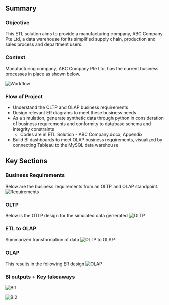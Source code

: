 ## Summary
### Objective
This ETL solution aims to provide a manufacturing company, ABC Company Pte Ltd, a data warehouse for its simplified supply chain, production and sales process and department users. 


### Context
Manufacturing company, ABC Company Pte Ltd, has the current business processes in place as shown below.

![Workflow](https://user-images.githubusercontent.com/55055667/88260646-5bf51c00-ccf7-11ea-8fa3-31af2ef62fe6.png)


### Flow of Project
- Understand the OLTP and OLAP business requirements
- Design relevant ER diagrams to meet these business needs
- As a simulation, generate synthetic data through python in consideration of business requirements and conformity to database schema and integrity constraints
  - Codes are in ETL Solution - ABC Company.docx, Appendix
- Build BI dashboards to meet OLAP business requirements, visualized by connecting Tableau to the MySQL data warehouse


## Key Sections
### Business Requirements
Below are the business requirements from an OLTP and OLAP standpoint.
![Requirements](https://user-images.githubusercontent.com/55055667/88262070-171eb480-ccfa-11ea-85fa-c3eeb5cfd151.png)

### OLTP
Below is the OTLP design for the simulated data generated
![OLTP](https://user-images.githubusercontent.com/55055667/88261473-f570fd80-ccf8-11ea-9c3c-ae15e09dcc08.png)

### ETL to OLAP
Summarized transformation of data
![OLTP to OLAP](https://user-images.githubusercontent.com/55055667/88261873-ae373c80-ccf9-11ea-8ff0-e10941b2be5b.png)

### OLAP
This results in the following ER design
![OLAP](https://user-images.githubusercontent.com/55055667/88261917-c3ac6680-ccf9-11ea-93fd-806c1de61c60.png)

### BI outputs + Key takeaways
![BI1](https://user-images.githubusercontent.com/55055667/88262162-3fa6ae80-ccfa-11ea-9380-6fbdd74f4028.png)


![BI2](https://user-images.githubusercontent.com/55055667/88262178-46cdbc80-ccfa-11ea-9c30-1106a6a4eca6.png)
